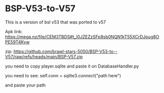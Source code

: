 # BSP-V53-to-V57
This is a version of bsl v53 that was ported to v57


Apk link: https://mega.nz/file/CEM3TBDS#t_I0JZEZzSFp8sb0NQN1kT55XCrDJpug8OPE59T4Kyw


zip: https://github.com/brawl-stars-5050/BSP-V53-to--V57/raw/refs/heads/main/BSP-V57.zip

you need to copy player.sqlite and paste it on DatabaseHandler.py

you need to see:
self.conn = sqlite3.connect("path here")

and paste your path
